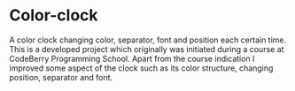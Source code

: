 # Color-clock
A color clock changing color, separator, font and position each certain time.
This is a developed project which originally was initiated during a course at CodeBerry Programming School. Apart from the course indication I improved some aspect of the clock such as its color structure, changing position, separator and font.
